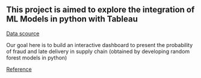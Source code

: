 ## This project is aimed to explore the integration of ML Models in python with Tableau

[Data scource](https://data.mendeley.com/datasets/8gx2fvg2k6/5) 

Our goal here is to build an interactive dashboard to present the probability of fraud and late delivery in supply chain (obtained by 
developing random forest models in python) 

[Reference](https://towardsdatascience.com/integrating-machine-learning-models-with-tableau-b484c0e099c5)
